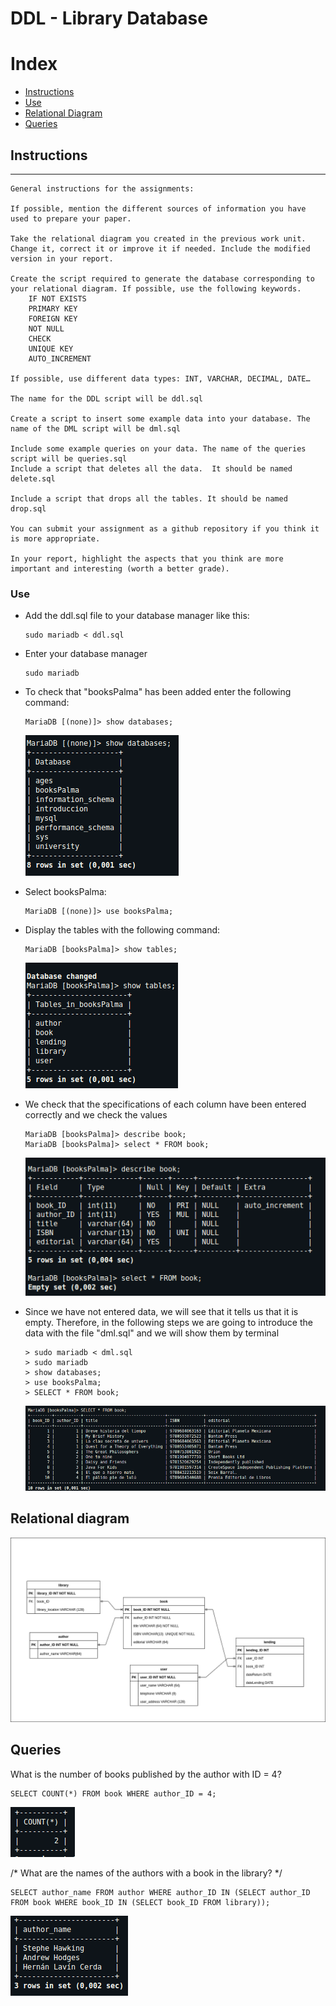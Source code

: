 # DDL - Library Database

# Index

+   [Instructions](#instructions)
+   [Use](#use)
+   [Relational Diagram](#relational-diagram)
+   [Queries](#queries)




## Instructions
----

```
General instructions for the assignments:

If possible, mention the different sources of information you have used to prepare your paper.

Take the relational diagram you created in the previous work unit. Change it, correct it or improve it if needed. Include the modified version in your report.

Create the script required to generate the database corresponding to your relational diagram. If possible, use the following keywords.
    IF NOT EXISTS
    PRIMARY KEY
    FOREIGN KEY
    NOT NULL
    CHECK
    UNIQUE KEY
    AUTO_INCREMENT

If possible, use different data types: INT, VARCHAR, DECIMAL, DATE…

The name for the DDL script will be ddl.sql

Create a script to insert some example data into your database. The name of the DML script will be dml.sql

Include some example queries on your data. The name of the queries script will be queries.sql
Include a script that deletes all the data.  It should be named delete.sql

Include a script that drops all the tables. It should be named drop.sql

You can submit your assignment as a github repository if you think it is more appropriate.

In your report, highlight the aspects that you think are more important and interesting (worth a better grade).
```

### Use


- Add the ddl.sql file to your database manager like this:

    ```
    sudo mariadb < ddl.sql
    ```
- Enter your database manager
    ```
    sudo mariadb
    ```
- To check that "booksPalma" has been added enter the following command:
    ```
    MariaDB [(none)]> show databases;
    ```
    ![databases](/doc/databases.png)
- Select booksPalma:
    ```
    MariaDB [(none)]> use booksPalma;
    ```
- Display the tables with the following command:
    ```
    MariaDB [booksPalma]> show tables;
    ```
    ![tables](/doc/tables.png)
- We check that the specifications of each column have been entered correctly and we check the values
    ```
    MariaDB [booksPalma]> describe book;
    MariaDB [booksPalma]> select * FROM book;
    ```
    ![book-table](/doc/book.png)
- Since we have not entered data, we will see that it tells us that it is empty. Therefore, in the following steps we are going to introduce the data with the file "dml.sql" and we will show them by terminal

    ```
    > sudo mariadb < dml.sql
    > sudo mariadb
    > show databases;
    > use booksPalma;
    > SELECT * FROM book;
    ```
    ![book-table-empty](/doc/booktable.png)

## Relational diagram
![diagram](/doc/Diagrama%20Relacional%20BBDD.drawio.png)
## Queries
What is the number of books published by the author with ID = 4?
```
SELECT COUNT(*) FROM book WHERE author_ID = 4;
```
![first](/doc/first.png)

/* What are the names of the authors with a book in the library? */
```
SELECT author_name FROM author WHERE author_ID IN (SELECT author_ID FROM book WHERE book_ID IN (SELECT book_ID FROM library));
```
![two](/doc/two.png)